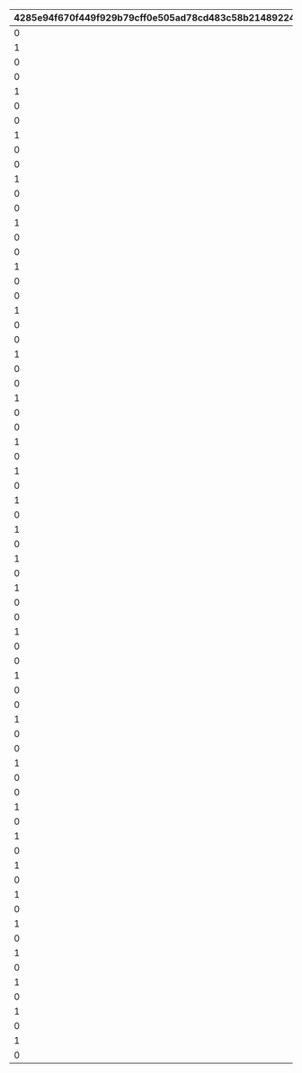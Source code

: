 |4285e94f670f449f929b79cff0e505ad78cd483c58b21489224e5971f67cc432|6c23fbd4bfca7ad7a7e5c342d3e8d2a87f33227167939dacba6e8be534d96542|ddd0ba289082868598fbe87e657325b6f55051fd511ca31237a6c52f2eae7b2c|595f209cdd58c6c23a80a524422d50293ed6b9382ed17de79b00ae5dce7bfd58|3c9f1267753508bff7bc4654e3797320ec52e0c508e998eca0310b3cf6e5d164|3d235e97e1c3739d459466c05b5a1f5e3343fa808110fc10abf9640f46903f1c|3e1780248c9b1eeaf7fda8e7d7aed49357db7101b4cdabc0b10b5c2212dbf7d6|6544bd4a5d43620bcaff50c35d111187975b6cc1ba01272c30407d1556ea4780|617629b8b09c103e1268b7dc0afaf654a71704decfc246b94ff029fbc06d2985|58a33c14221b9ae237c98ce8424974ea4f5c93376859ab344e8ebf23c8b1d661|9bec60fe999c6c3adf070635ea8cd445817d3a7a9f16564ba796f10e8fc58371|d2959cf52f3785bc32f94a65417364752d5c8fa02cb33208b89bc8177c59746a|8028c98d6e39ad0605ee244e245928224fcf0330828dd9cc66425317fcaf2d2c|9e46a6a5bf6db9ba3adc90f2d378a444b9cf9b6e7d9f6d15bf91e99fe2a7c8ac|
| --- | --- | --- | --- | --- | --- | --- | --- | --- | --- | --- | --- | --- | --- |
|0|10050|1.7|2|0|1.5|0|0|100000|30|-30|10|1005001|0|
|1|10050|1.7|1|0|1.5|0.03|10050101|100000|-17|25|0|1005001|-40|
|0|10050|1.7|3|0|1.5|0|0|100000|-32|-47|10|1005001|-23|
|0|10050|1.7|2|0|1.5|0|0|100000|30|-30|10|1005002|0|
|1|10050|1.7|1|0|1.5|0.03|10050201|100000|-17|25|0|1005002|-40|
|0|10050|1.7|3|0|1.5|0|0|100000|-32|-47|10|1005002|-23|
|0|10050|1.7|2|0|1.5|0|0|100000|30|-30|10|1005003|0|
|1|10050|1.7|1|0|1.5|0.03|10050301|100000|-17|25|0|1005003|-40|
|0|10050|1.7|3|0|1.5|0|0|100000|-32|-47|10|1005003|-23|
|0|10050|1.7|2|0|1.5|0|0|100000|30|-30|10|1005004|0|
|1|10050|1.7|1|0|1.5|0.03|10050401|100000|-17|25|0|1005004|-40|
|0|10050|1.7|3|0|1.5|0|0|100000|-32|-47|10|1005004|-23|
|0|10050|1.7|2|0|1.5|0|0|100000|30|-30|10|1005005|0|
|1|10050|1.7|1|0|1.5|0.03|0|100000|-17|25|0|1005005|-40|
|0|10050|1.7|3|0|1.5|0|0|100000|-32|-47|10|1005005|-23|
|0|10077|1.7|2|0|1.5|0|0|100000|30|-30|10|1007701|0|
|1|10077|1.7|1|0|1.5|0.03|10077101|100000|-17|25|0|1007701|-40|
|0|10077|1.7|3|0|1.5|0|0|100000|-32|-47|10|1007701|-23|
|0|10077|1.7|2|0|1.5|0|0|100000|30|-30|10|1007702|0|
|1|10077|1.7|1|0|1.5|0.03|10077201|100000|-17|25|0|1007702|-40|
|0|10077|1.7|3|0|1.5|0|0|100000|-32|-47|10|1007702|-23|
|0|10077|1.7|2|0|1.5|0|0|100000|30|-30|10|1007703|0|
|1|10077|1.7|1|0|1.5|0.03|10077301|100000|-17|25|0|1007703|-40|
|0|10077|1.7|3|0|1.5|0|0|100000|-32|-47|10|1007703|-23|
|0|10077|1.7|2|0|1.5|0|0|100000|30|-30|10|1007704|0|
|1|10077|1.7|1|0|1.5|0.03|10077401|100000|-17|25|0|1007704|-40|
|0|10077|1.7|3|0|1.5|0|0|100000|-32|-47|10|1007704|-23|
|0|10077|1.7|2|0|1.5|0|0|100000|30|-30|10|1007705|0|
|1|10077|1.7|1|0|1.5|0.03|0|100000|-17|25|0|1007705|-40|
|0|10077|1.7|3|0|1.5|0|0|100000|-32|-47|10|1007705|-23|
|1|10088|0.84|1|0|0.92|0.03|10088101|100000|-13|-25|10|1008801|-50|
|0|10088|0.7|2|0|0.8|0|0|100000|13|-25|0|1008801|-50|
|1|10088|0.84|1|0|0.92|0.03|10088201|100000|-13|-25|10|1008802|-50|
|0|10088|0.7|2|0|0.8|0|0|100000|13|-25|0|1008802|-50|
|1|10088|0.84|1|0|0.92|0.03|10088301|100000|-13|-25|10|1008803|-50|
|0|10088|0.7|2|0|0.8|0|0|100000|13|-25|0|1008803|-50|
|1|10088|0.7|1|0|0.92|0.03|10088401|100000|-17|-30|10|1008804|-50|
|0|10088|0.6|2|0|0.8|0|0|100000|30|-30|0|1008804|-50|
|1|10088|0.7|1|0|0.92|0.03|0|100000|-17|-30|10|1008805|-50|
|0|10088|0.6|2|0|0.8|0|0|100000|30|-30|0|1008805|-50|
|0|20029|1.7|2|0|1.5|0|0|100000|30|-30|10|2002901|0|
|1|20029|1.7|1|0|1.5|0.03|20029101|100000|-17|25|0|2002901|-40|
|0|20029|1.7|3|0|1.5|0|0|100000|-32|-47|10|2002901|-23|
|0|20029|1.7|2|0|1.5|0|0|100000|30|-30|10|2002902|0|
|1|20029|1.7|1|0|1.5|0.03|0|100000|-17|25|0|2002902|-40|
|0|20029|1.7|3|0|1.5|0|0|100000|-32|-47|10|2002902|-23|
|0|20029|1.7|2|0|1.5|0|0|100000|30|-30|10|2002903|0|
|1|20029|1.7|1|0|1.5|0.03|0|100000|-17|25|0|2002903|-40|
|0|20029|1.7|3|0|1.5|0|0|100000|-32|-47|10|2002903|-23|
|0|20029|1.7|2|0|1.5|0|0|100000|30|-30|10|2002904|0|
|1|20029|1.7|1|0|1.5|0.03|0|100000|-17|25|0|2002904|-40|
|0|20029|1.7|3|0|1.5|0|0|100000|-32|-47|10|2002904|-23|
|0|20029|1.7|2|0|1.5|0|0|100000|30|-30|10|2002905|0|
|1|20029|1.7|1|0|1.5|0.03|0|100000|-17|25|0|2002905|-40|
|0|20029|1.7|3|0|1.5|0|0|100000|-32|-47|10|2002905|-23|
|1|10115|0.84|1|0|0.92|0.03|10115101|100000|-13|-25|10|1011501|-50|
|0|10115|0.7|2|0|0.8|0|0|100000|13|-25|0|1011501|-50|
|1|10115|0.84|1|0|0.92|0.03|10115201|100000|-13|-25|10|1011502|-50|
|0|10115|0.7|2|0|0.8|0|0|100000|13|-25|0|1011502|-50|
|1|10115|0.84|1|0|0.92|0.03|10115301|100000|-13|-25|10|1011503|-50|
|0|10115|0.7|2|0|0.8|0|0|100000|13|-25|0|1011503|-50|
|1|10115|0.7|1|0|0.92|0.03|10115401|100000|-17|-30|10|1011504|-50|
|0|10115|0.6|2|0|0.8|0|0|100000|30|-30|0|1011504|-50|
|1|10115|0.7|1|0|0.92|0.03|0|100000|-17|-30|10|1011505|-50|
|0|10115|0.6|2|0|0.8|0|0|100000|30|-30|0|1011505|-50|
|1|20048|0.84|1|0|0.92|0.03|0|100000|-13|-25|10|2004801|-50|
|0|20048|0.7|2|0|0.8|0|0|100000|13|-25|0|2004801|-50|
|1|20048|0.84|1|0|0.92|0.03|0|100000|-13|-25|10|2004802|-50|
|0|20048|0.7|2|0|0.8|0|0|100000|13|-25|0|2004802|-50|
|1|20048|0.84|1|0|0.92|0.03|0|100000|-13|-25|10|2004803|-50|
|0|20048|0.7|2|0|0.8|0|0|100000|13|-25|0|2004803|-50|